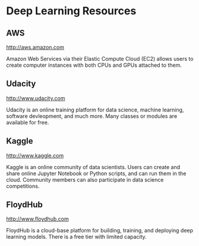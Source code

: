 # Deep Learning Resources

## AWS
http://aws.amazon.com

Amazon Web Services via their Elastic Compute Cloud (EC2) allows users to create computer instances with both CPUs and GPUs attached to them. 

## Udacity
http://www.udacity.com

Udacity is an online training platform for data science, machine learning, software devleopment, and much more. Many classes or modules are available for free. 

## Kaggle
http://www.kaggle.com

Kaggle is an online community of data scientists. Users can create and share online Jupyter Notebook or Python scripts, and can run them in the cloud. Community members can also participate in data science competitions.

## FloydHub
http://www.floydhub.com

FloydHub is a cloud-base platform for building, training, and deploying deep learning models. There is a free tier with limited capacity.
